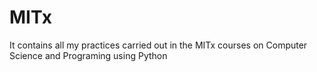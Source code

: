 # MITx
It contains all my practices carried out in the MITx courses on Computer Science and Programing using Python
